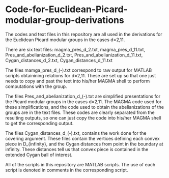 # Code-for-Euclidean-Picard-modular-group-derivations

The codes and text files in this repository are all used in the derivations for the Euclidean Picard modular groups in the cases
d=2,11.

There are six text files: magma_pres_d_2.txt, magma_pres_d_11.txt,
                          Pres_and_abelianization_d_2.txt, Pres_and_abelianization_d_11.txt,
                          Cygan_distances_d_2.txt, Cygan_distances_d_11.txt
                         
The files mamga_pres_d_(-).txt correspond to raw output for MATLAB scripts obtainining relations for d=2,11.  These are set up
so that one just needs to copy and past the text into his/her MAGMA shell to perform computations with the group.

The files Pres_and_abelianization_d_(-).txt are simplified presentations for the Picard modular groups in the cases
d=2,11.  The MAGMA code used for these simplifications, and the code used to obtain the abelianizations of the groups
are in the text files.  These codes are clearly separated from the resulting outputs, so one can just copy the code into
his/her MAGMA shell to get the corresponding output.

The files Cygan_distances_d_(-).txt, contains the work done for the covering argument.  These files contain the vertices defining
each convex piece in D_{infinity}, and the Cygan distances from point in the boundary at infinity.  These distances tell us that
convex piece is contained in the extended Cygan ball of interest.

All of the scripts in this repository are MATLAB scripts.  The use of each script is denoted in comments in the corresponding
script.
